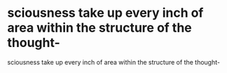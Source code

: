 # sciousness take up every inch of area within the structure of the thought-

sciousness take up every inch of area within the structure of the thought-